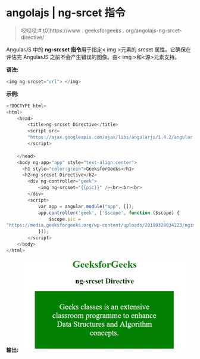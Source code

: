 # angolajs | ng-srcet 指令

> 哎哎哎:# t0]https://www . geeksforgeeks . org/angolajs-ng-srcet-directive/

AngularJS 中的 **ng-srcset 指令**用于指定< img >元素的 srcset 属性。它确保在评估完 AngularJS 之前不会产生错误的图像。由< img >和<源>元素支持。

**语法:**

```ts
<img ng-srcset="url"> </img> 

```

**示例:**

```ts
<!DOCTYPE html>
<html>
    <head>
        <title>ng-srcset Directive</title>
        <script src=
        "https://ajax.googleapis.com/ajax/libs/angularjs/1.4.2/angular.min.js">
        </script>

    </head>
    <body ng-app="app" style="text-align:center">
      <h1 style="color:green">GeeksforGeeks</h1>
      <h2>ng-srcset Directive</h2>
        <div ng-controller="geek">
            <img ng-srcset="{{pic}}" /><br><br><br>
        </div>
        <script>
            var app = angular.module("app", []);
            app.controller('geek', ['$scope', function ($scope) {
                $scope.pic = 
"https://media.geeksforgeeks.org/wp-content/uploads/20190328034223/ngimg1.png";
            }]);
        </script>
    </body>
</html>
```

**输出:**
![ngsrcset](img/99a1c6dfa776bf980c244b00e5bf9359.png)